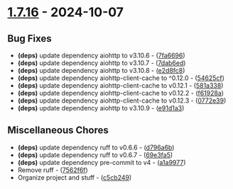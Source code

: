 # [1.7.16](https://github.com/seriaati/ambr/compare/v1.7.15..v1.7.16) - 2024-10-07

## Bug Fixes

- **(deps)** update dependency aiohttp to v3.10.6 - ([7fa6696](https://github.com/seriaati/ambr/commit/7fa669620d44e4093108dc2ccc03a81baa061d12))
- **(deps)** update dependency aiohttp to v3.10.7 - ([7dab6ed](https://github.com/seriaati/ambr/commit/7dab6eda521e73b199362efe3f8a0dedf46b9d3b))
- **(deps)** update dependency aiohttp to v3.10.8 - ([e2d8fc8](https://github.com/seriaati/ambr/commit/e2d8fc85b5c118c8c25776573a0abc55ce1b5eb2))
- **(deps)** update dependency aiohttp-client-cache to ^0.12.0 - ([54625cf](https://github.com/seriaati/ambr/commit/54625cf3ef7151a88b1d3f3b1aa66863c1d8b796))
- **(deps)** update dependency aiohttp-client-cache to v0.12.1 - ([581a338](https://github.com/seriaati/ambr/commit/581a338da978fc6e71a65b86ee45525ccb263d13))
- **(deps)** update dependency aiohttp-client-cache to v0.12.2 - ([f61928a](https://github.com/seriaati/ambr/commit/f61928a3c21fc6ae8b14f1750fbd277335ee0694))
- **(deps)** update dependency aiohttp-client-cache to v0.12.3 - ([0772e39](https://github.com/seriaati/ambr/commit/0772e39cc34094403ddee7c384d3e53a6a3478ad))
- **(deps)** update dependency aiohttp to v3.10.9 - ([e91d1a3](https://github.com/seriaati/ambr/commit/e91d1a31e50c2c00f0c7539ee344407f724b24b7))

## Miscellaneous Chores

- **(deps)** update dependency ruff to v0.6.6 - ([d796a6b](https://github.com/seriaati/ambr/commit/d796a6ba648d2d6dc8254c22793ab02362b90632))
- **(deps)** update dependency ruff to v0.6.7 - ([69e3fa5](https://github.com/seriaati/ambr/commit/69e3fa5536516589b527d9447a75465a01614ba0))
- **(deps)** update dependency pre-commit to v4 - ([a1a9977](https://github.com/seriaati/ambr/commit/a1a997791a8126a079ed17f33e10e17875f26ce5))
- Remove ruff - ([7562f6f](https://github.com/seriaati/ambr/commit/7562f6f1724f1638b7a682d41a13301a36e093c8))
- Organize project and stuff - ([c5cb249](https://github.com/seriaati/ambr/commit/c5cb2496a4395b388080714d8d7ee7fdfa8f3794))

